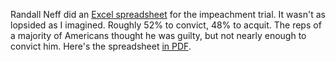 Randall Neff did an <a href="http://scripting.com/2020/02/06/Senate-vote-2020-02-05.xlsx">Excel spreadsheet</a> for the impeachment trial. It wasn't as lopsided as I imagined. Roughly 52% to convict, 48% to acquit. The reps of a majority of Americans thought he was guilty, but not nearly enough to convict him. Here's the spreadsheet <a href="http://scripting.com/2020/02/06/Senate-vote-2020-02-05.pdf">in PDF</a>.

